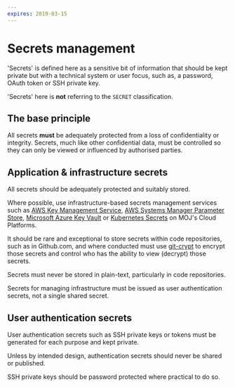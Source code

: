 ```yaml
---
expires: 2019-03-15
---
```

# Secrets management

'Secrets' is defined here as a sensitive bit of information that should be kept private but with a technical system or user focus, such as, a password, OAuth token or SSH private key.

'Secrets' here is **not** referring to the `SECRET` classification.

## The base principle

All secrets **must** be adequately protected from a loss of confidentiality or integrity. Secrets, much like other confidential data, must be controlled so they can only be viewed or influenced by authorised parties.

## Application & infrastructure secrets

All secrets should be adequately protected and suitably stored.

Where possible, use infrastructure-based secrets management services such as [AWS Key Management Service](https://aws.amazon.com/kms/), [AWS Systems Manager Parameter Store](https://docs.aws.amazon.com/systems-manager/latest/userguide/systems-manager-paramstore.html), [Microsoft Azure Key Vault](https://azure.microsoft.com/en-gb/services/key-vault/) or [Kubernetes Secrets](https://kubernetes.io/docs/concepts/configuration/secret/) on MOJ's Cloud Platforms.

It should be rare and exceptional to store secrets within code repositories, such as in Github.com, and where conducted must use [git-crypt](https://github.com/AGWA/git-crypt) to encrypt those secrets and control who has the ability to view (decrypt) those secrets.

Secrets must never be stored in plain-text, particularly in code repositories.

Secrets for managing infrastructure must be issued as user authentication secrets, not a single shared secret.

## User authentication secrets

User authentication secrets such as SSH private keys or tokens must be generated for each purpose and kept private.

Unless by intended design, authentication secrets should never be shared or published.

SSH private keys should be password protected where practical to do so.